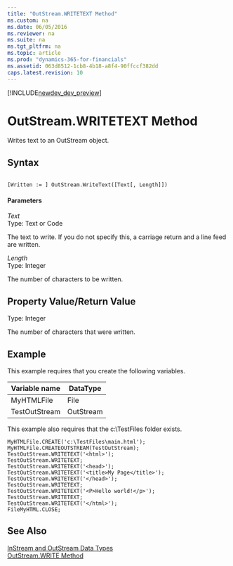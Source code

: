 ```yaml
---
title: "OutStream.WRITETEXT Method"
ms.custom: na
ms.date: 06/05/2016
ms.reviewer: na
ms.suite: na
ms.tgt_pltfrm: na
ms.topic: article
ms.prod: "dynamics-365-for-financials"
ms.assetid: 063d8512-1cb8-4b18-a8f4-90ffccf382dd
caps.latest.revision: 10
---
```


[!INCLUDE[newdev_dev_preview](../includes/newdev_dev_preview.md)]

# OutStream.WRITETEXT Method
Writes text to an OutStream object.  
  
## Syntax  
  
```  
  
[Written := ] OutStream.WriteText([Text[, Length]])  
```  
  
#### Parameters  
 *Text*  
 Type: Text or Code  
  
 The text to write. If you do not specify this, a carriage return and a line feed are written.  
  
 *Length*  
 Type: Integer  
  
 The number of characters to be written.  
  
## Property Value/Return Value  
 Type: Integer  
  
 The number of characters that were written.  
  
## Example  
 This example requires that you create the following variables.  
  
|Variable name|DataType|  
|-------------------|--------------|  
|MyHTMLFile|File|  
|TestOutStream|OutStream|  
  
 This example also requires that the c:\\TestFiles folder exists.  
  
```  
MyHTMLFile.CREATE('c:\TestFiles\main.html');  
MyHTMLFile.CREATEOUTSTREAM(TestOutStream);  
TestOutStream.WRITETEXT('<html>');  
TestOutStream.WRITETEXT;  
TestOutStream.WRITETEXT('<head>');  
TestOutStream.WRITETEXT('<title>My Page</title>');  
TestOutStream.WRITETEXT('</head>');  
TestOutStream.WRITETEXT;  
TestOutStream.WRITETEXT('<P>Hello world!</p>');  
TestOutStream.WRITETEXT;  
TestOutStream.WRITETEXT('</html>');  
FileMyHTML.CLOSE;  
```  
  
## See Also  
 [InStream and OutStream Data Types](../datatypes/devenv-InStream-and-OutStream-Data-Types.md)   
 [OutStream.WRITE Method](devenv-OutStream-WRITE-Method.md)